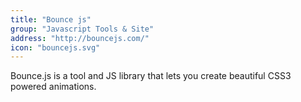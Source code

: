 ```yaml
---
title: "Bounce js"
group: "Javascript Tools & Site"
address: "http://bouncejs.com/"
icon: "bouncejs.svg"
---
```


Bounce.js is a tool and JS library that lets you create beautiful CSS3 powered animations.

